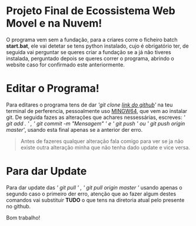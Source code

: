 # Projeto Final de Ecossistema Web Movel e na Nuvem!

O programa vem sem a fundação, para a criares corre o ficheiro batch **start.bat**, ele vai detetar se tens python instalado, cujo é obrigatório ter, de seguida vai perguntar se queres criar a fundação se a já não tiveres instalada, perguntado depois se queres correr o programa, abrindo o website caso for confirmado este anteriormente.

# Editar o Programa!

Para editares o programa tens de dar  *'git clone [link do github](https://github.com/rafaelantunes04/ProjetoFinalEWMN.git)'* na teu terminal de perferencia, pessoalmente uso [MINGW64](https://git-scm.com/downloads), que vem ao instalar git. De seguida fazes as alterações que achares nessessárias, escreves: *' git add . ' , ' git commit -m "Mensagem" ' e ' git push ' ou ' git push origin master'*, usando esta final apenas se a anterior der erro.

> Antes de fazeres qualquer alteração fala comigo para ver se ja não existe outra alteração minha que não tenha dado update e vice versa.

# Para dar Update

Para dar update das *' git pull ' , ' git pull origin master '* usando apenas o segundo caso o primeiro der erro, atenção que ao fazer algum destes comandos vai substituir **TUDO** o que tens na diretoria atual pelo presente no github.


Bom trabalho!
